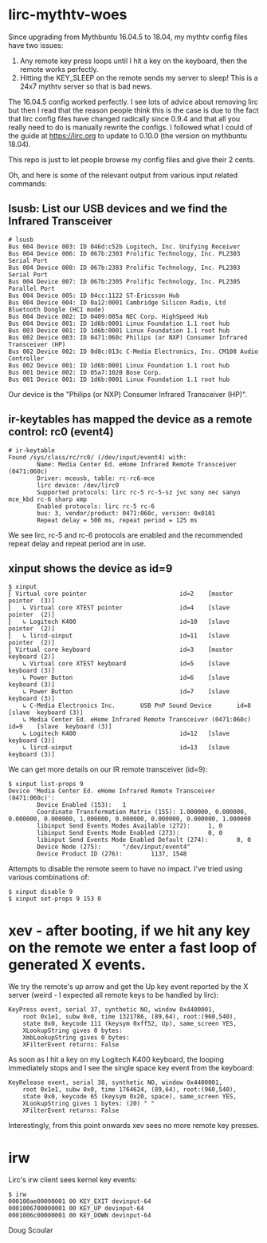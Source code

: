 # lirc-mythtv-woes

Since upgrading from Mythbuntu 16.04.5 to 18.04, my mythtv config files have two issues:

1. Any remote key press loops until I hit a key on the keyboard, then the remote works perfectly.
2. Hitting the KEY_SLEEP on the remote sends my server to sleep! This is a 24x7 mythtv server so that is bad news.

The 16.04.5 config worked perfectly. I see lots of advice about removing lirc but then I read that the reason people think this is the case is due to the fact that lirc config files have changed radically since 0.9.4 and that all you really need to do is manually rewrite the configs. I followed what I could of the guide at https://lirc.org to update to 0.10.0 (the version on mythbuntu 18.04).


This repo is just to let people browse my config files and give their 2 cents.

Oh, and here is some of the relevant output from various input related commands:

## lsusb: List our USB devices and we find the Infrared Transceiver
```
# lsusb
Bus 004 Device 003: ID 046d:c52b Logitech, Inc. Unifying Receiver
Bus 004 Device 006: ID 067b:2303 Prolific Technology, Inc. PL2303 Serial Port
Bus 004 Device 008: ID 067b:2303 Prolific Technology, Inc. PL2303 Serial Port
Bus 004 Device 007: ID 067b:2305 Prolific Technology, Inc. PL2305 Parallel Port
Bus 004 Device 005: ID 04cc:1122 ST-Ericsson Hub
Bus 004 Device 004: ID 0a12:0001 Cambridge Silicon Radio, Ltd Bluetooth Dongle (HCI mode)
Bus 004 Device 002: ID 0409:005a NEC Corp. HighSpeed Hub
Bus 004 Device 001: ID 1d6b:0001 Linux Foundation 1.1 root hub
Bus 003 Device 001: ID 1d6b:0001 Linux Foundation 1.1 root hub
Bus 002 Device 003: ID 0471:060c Philips (or NXP) Consumer Infrared Transceiver (HP)
Bus 002 Device 002: ID 0d8c:013c C-Media Electronics, Inc. CM108 Audio Controller
Bus 002 Device 001: ID 1d6b:0001 Linux Foundation 1.1 root hub
Bus 001 Device 002: ID 05a7:1020 Bose Corp.
Bus 001 Device 001: ID 1d6b:0001 Linux Foundation 1.1 root hub
```
Our device is the "Philips (or NXP) Consumer Infrared Transceiver (HP)".

## ir-keytables has mapped the device as a remote control: rc0 (event4)
```
# ir-keytable
Found /sys/class/rc/rc0/ (/dev/input/event4) with:
        Name: Media Center Ed. eHome Infrared Remote Transceiver (0471:060c)
        Driver: mceusb, table: rc-rc6-mce
        lirc device: /dev/lirc0
        Supported protocols: lirc rc-5 rc-5-sz jvc sony nec sanyo mce_kbd rc-6 sharp xmp
        Enabled protocols: lirc rc-5 rc-6
        bus: 3, vendor/product: 0471:060c, version: 0x0101
        Repeat delay = 500 ms, repeat period = 125 ms
```

We see lirc, rc-5 and rc-6 protocols are enabled and the recommended repeat delay and repeat period are in use.

## xinput shows the device as id=9

```
$ xinput
⎡ Virtual core pointer                          id=2    [master pointer  (3)]
⎜   ↳ Virtual core XTEST pointer                id=4    [slave  pointer  (2)]
⎜   ↳ Logitech K400                             id=10   [slave  pointer  (2)]
⎜   ↳ lircd-uinput                              id=11   [slave  pointer  (2)]
⎣ Virtual core keyboard                         id=3    [master keyboard (2)]
    ↳ Virtual core XTEST keyboard               id=5    [slave  keyboard (3)]
    ↳ Power Button                              id=6    [slave  keyboard (3)]
    ↳ Power Button                              id=7    [slave  keyboard (3)]
    ↳ C-Media Electronics Inc.       USB PnP Sound Device       id=8    [slave  keyboard (3)]
    ↳ Media Center Ed. eHome Infrared Remote Transceiver (0471:060c)    id=9    [slave  keyboard (3)]
    ↳ Logitech K400                             id=12   [slave  keyboard (3)]
    ↳ lircd-uinput                              id=13   [slave  keyboard (3)]
```
We can get more details on our IR remote transceiver (id=9):

```
$ xinput list-props 9
Device 'Media Center Ed. eHome Infrared Remote Transceiver (0471:060c)':
        Device Enabled (153):   1
        Coordinate Transformation Matrix (155): 1.000000, 0.000000, 0.000000, 0.000000, 1.000000, 0.000000, 0.000000, 0.000000, 1.000000
        libinput Send Events Modes Available (272):     1, 0
        libinput Send Events Mode Enabled (273):        0, 0
        libinput Send Events Mode Enabled Default (274):        0, 0
        Device Node (275):      "/dev/input/event4"
        Device Product ID (276):        1137, 1548
```
Attempts to disable the remote seem to have no impact. I've tried using various combinations of:
```
$ xinput disable 9
$ xinput set-props 9 153 0
```

# xev - after booting, if we hit any key on the remote we enter a fast loop of generated X events.

We try the remote's up arrow and get the Up key event reported by the X server (weird - I expected all remote keys to be handled by lirc):
```
KeyPress event, serial 37, synthetic NO, window 0x4400001,
    root 0x1e1, subw 0x0, time 1321786, (89,64), root:(960,540),
    state 0x0, keycode 111 (keysym 0xff52, Up), same_screen YES,
    XLookupString gives 0 bytes:
    XmbLookupString gives 0 bytes:
    XFilterEvent returns: False
```
As soon as I hit a key on my Logitech K400 keyboard, the looping 	immediately  stops and I see the single space key event from the 	keyboard:
```
KeyRelease event, serial 38, synthetic NO, window 0x4400001,
    root 0x1e1, subw 0x0, time 1764624, (89,64), root:(960,540),
    state 0x0, keycode 65 (keysym 0x20, space), same_screen YES,
    XLookupString gives 1 bytes: (20) " "
    XFilterEvent returns: False
```
Interestingly, from this point onwards xev sees no more remote key presses.

# irw
Lirc's irw client sees kernel key events:
```
$ irw
000100ae00000001 00 KEY_EXIT devinput-64
0001006700000001 00 KEY_UP devinput-64
0001006c00000001 00 KEY_DOWN devinput-64
```

Doug Scoular

